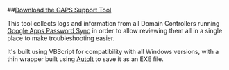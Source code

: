 ##[Download the GAPS Support Tool](gapstool.exe?raw=true)

This tool collects logs and information from all Domain Controllers running [Google Apps Password Sync](https://support.google.com/a/answer/2611859) in order to allow reviewing them all in a single place to make troubleshooting easier.

It's built using VBScript for compatibility with all Windows versions, with a thin wrapper built using [AutoIt](http://www.autoitscript.com/site/) to save it as an EXE file.
